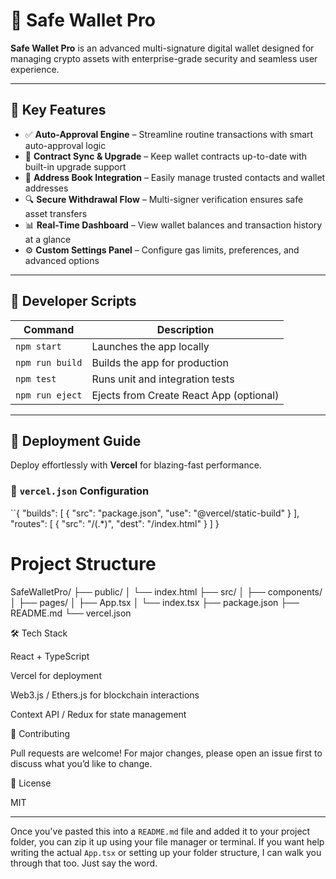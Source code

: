 # 🚨 Safe Wallet Pro

**Safe Wallet Pro** is an advanced multi-signature digital wallet designed for managing crypto assets with enterprise-grade security and seamless user experience.

---

## 🔐 Key Features

- ✅ **Auto-Approval Engine** – Streamline routine transactions with smart auto-approval logic  
- 🔄 **Contract Sync & Upgrade** – Keep wallet contracts up-to-date with built-in upgrade support  
- 📇 **Address Book Integration** – Easily manage trusted contacts and wallet addresses  
- 🔍 **Secure Withdrawal Flow** – Multi-signer verification ensures safe asset transfers  
- 📊 **Real-Time Dashboard** – View wallet balances and transaction history at a glance  
- ⚙️ **Custom Settings Panel** – Configure gas limits, preferences, and advanced options  

---

## 🧪 Developer Scripts

| Command           | Description                          |
|------------------|--------------------------------------|
| `npm start`       | Launches the app locally             |
| `npm run build`   | Builds the app for production        |
| `npm test`        | Runs unit and integration tests      |
| `npm run eject`   | Ejects from Create React App (optional) |

---

## 🚀 Deployment Guide

Deploy effortlessly with **Vercel** for blazing-fast performance.

### 🔧 `vercel.json` Configuration

``{
  "builds": [
    {
      "src": "package.json",
      "use": "@vercel/static-build"
    }
  ],
  "routes": [
    {
      "src": "/(.*)",
      "dest": "/index.html"
    }
  ]
}


# Project Structure

SafeWalletPro/
├── public/
│   └── index.html
├── src/
│   ├── components/
│   ├── pages/
│   ├── App.tsx
│   └── index.tsx
├── package.json
├── README.md
└── vercel.json

🛠 Tech Stack

React + TypeScript

Vercel for deployment

Web3.js / Ethers.js for blockchain interactions

Context API / Redux for state management

🤝 Contributing

Pull requests are welcome! For major changes, please open an issue first to discuss what you’d like to change.

📜 License

MIT


---

Once you've pasted this into a `README.md` file and added it to your project folder, you can zip it up using your file manager or terminal. If you want help writing the actual `App.tsx` or setting up your folder structure, I can walk you through that too. Just say the word.
